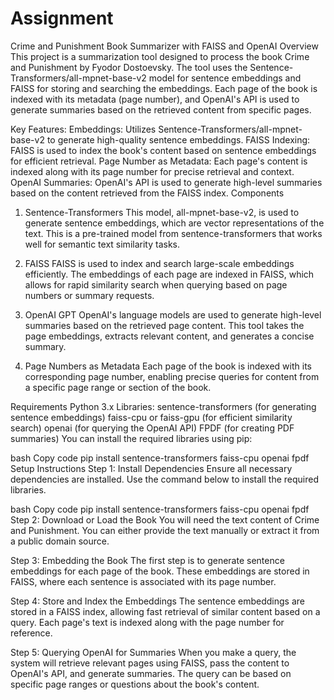 # Assignment
Crime and Punishment Book Summarizer with FAISS and OpenAI
Overview
This project is a summarization tool designed to process the book Crime and Punishment by Fyodor Dostoevsky. The tool uses the Sentence-Transformers/all-mpnet-base-v2 model for sentence embeddings and FAISS for storing and searching the embeddings. Each page of the book is indexed with its metadata (page number), and OpenAI's API is used to generate summaries based on the retrieved content from specific pages.

Key Features:
Embeddings: Utilizes Sentence-Transformers/all-mpnet-base-v2 to generate high-quality sentence embeddings.
FAISS Indexing: FAISS is used to index the book's content based on sentence embeddings for efficient retrieval.
Page Number as Metadata: Each page's content is indexed along with its page number for precise retrieval and context.
OpenAI Summaries: OpenAI's API is used to generate high-level summaries based on the content retrieved from the FAISS index.
Components
1. Sentence-Transformers
This model, all-mpnet-base-v2, is used to generate sentence embeddings, which are vector representations of the text. This is a pre-trained model from sentence-transformers that works well for semantic text similarity tasks.

2. FAISS
FAISS is used to index and search large-scale embeddings efficiently. The embeddings of each page are indexed in FAISS, which allows for rapid similarity search when querying based on page numbers or summary requests.

3. OpenAI GPT
OpenAI's language models are used to generate high-level summaries based on the retrieved page content. This tool takes the page embeddings, extracts relevant content, and generates a concise summary.

4. Page Numbers as Metadata
Each page of the book is indexed with its corresponding page number, enabling precise queries for content from a specific page range or section of the book.

Requirements
Python 3.x
Libraries:
sentence-transformers (for generating sentence embeddings)
faiss-cpu or faiss-gpu (for efficient similarity search)
openai (for querying the OpenAI API)
FPDF (for creating PDF summaries)
You can install the required libraries using pip:

bash
Copy code
pip install sentence-transformers faiss-cpu openai fpdf
Setup Instructions
Step 1: Install Dependencies
Ensure all necessary dependencies are installed. Use the command below to install the required libraries.

bash
Copy code
pip install sentence-transformers faiss-cpu openai fpdf
Step 2: Download or Load the Book
You will need the text content of Crime and Punishment. You can either provide the text manually or extract it from a public domain source.

Step 3: Embedding the Book
The first step is to generate sentence embeddings for each page of the book. These embeddings are stored in FAISS, where each sentence is associated with its page number.

Step 4: Store and Index the Embeddings
The sentence embeddings are stored in a FAISS index, allowing fast retrieval of similar content based on a query. Each page's text is indexed along with the page number for reference.

Step 5: Querying OpenAI for Summaries
When you make a query, the system will retrieve relevant pages using FAISS, pass the content to OpenAI's API, and generate summaries. The query can be based on specific page ranges or questions about the book's content.
